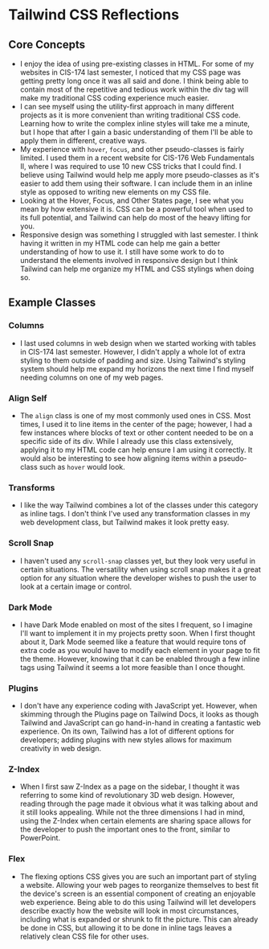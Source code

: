 # Tailwind CSS Reflections

## Core Concepts

* I enjoy the idea of using pre-existing classes in HTML. For some of my websites in CIS-174 last semester, I noticed that my CSS page was getting pretty long once it was all said and done. I think being able to
  contain most of the repetitive and tedious work within the div tag will make my traditional CSS coding experience much easier.
* I can see myself using the utility-first approach in many different projects as it is more convenient than writing traditional CSS code. Learning how to write the complex inline styles will take me a minute,
  but I hope that after I gain a basic understanding of them I'll be able to apply them in different, creative ways.
* My experience with `hover`, `focus`, and other pseudo-classes is fairly limited. I used them in a recent website for CIS-176 Web Fundamentals II, where I was required to use 10 new CSS tricks that I could find.
  I believe using Tailwind would help me apply more pseudo-classes as it's easier to add them using their software. I can include them in an inline style as opposed to writing new elements on my CSS file.
* Looking at the Hover, Focus, and Other States page, I see what you mean by how extensive it is. CSS can be a powerful tool when used to its full potential, and Tailwind can help do most of the heavy lifting for you.
* Responsive design was something I struggled with last semester. I think having it written in my HTML code can help me gain a better understanding of how to use it. I still have some work to do to understand the
  elements involved in responsive design but I think Tailwind can help me organize my HTML and CSS stylings when doing so.

## Example Classes

### Columns
* I last used columns in web design when we started working with tables in CIS-174 last semester. However, I didn't apply a whole lot of extra styling to them outside of padding and size. Using Tailwind's styling system should
  help me expand my horizons the next time I find myself needing columns on one of my web pages.

### Align Self
* The `align` class is one of my most commonly used ones in CSS. Most times, I used it to line items in the center of the page; however, I had a few instances where blocks of text or other content needed to be on a specific side
  of its div. While I already use this class extensively, applying it to my HTML code can help ensure I am using it correctly. It would also be interesting to see how aligning items within a pseudo-class such as `hover` would look.

### Transforms
* I like the way Tailwind combines a lot of the classes under this category as inline tags. I don't think I've used any transformation classes in my web development class, but Tailwind makes it look pretty easy.

### Scroll Snap
* I haven't used any `scroll-snap` classes yet, but they look very useful in certain situations. The versatility when using scroll snap makes it a great option for any situation where the developer wishes to push the user to
  look at a certain image or control.

### Dark Mode
* I have Dark Mode enabled on most of the sites I frequent, so I imagine I'll want to implement it in my projects pretty soon. When I first thought about it, Dark Mode seemed like a feature that would require tons of extra code
  as you would have to modify each element in your page to fit the theme. However, knowing that it can be enabled through a few inline tags using Tailwind it seems a lot more feasible than I once thought.

### Plugins
* I don't have any experience coding with JavaScript yet. However, when skimming through the Plugins page on Tailwind Docs, it looks as though Tailwind and JavaScript can go hand-in-hand in creating a fantastic web experience.
  On its own, Tailwind has a lot of different options for developers; adding plugins with new styles allows for maximum creativity in web design.

### Z-Index
* When I first saw Z-Index as a page on the sidebar, I thought it was referring to some kind of revolutionary 3D web design. However, reading through the page made it obvious what it was talking about and it still looks appealing.
  While not the three dimensions I had in mind, using the Z-Index when certain elements are sharing space allows for the developer to push the important ones to the front, similar to PowerPoint.

### Flex
* The flexing options CSS gives you are such an important part of styling a website. Allowing your web pages to reorganize themselves to best fit the device's screen is an essential component of creating an enjoyable web experience.
  Being able to do this using Tailwind will let developers describe exactly how the website will look in most circumstances, including what is expanded or shrunk to fit the picture. This can already be done in CSS, but allowing it
  to be done in inline tags leaves a relatively clean CSS file for other uses.
